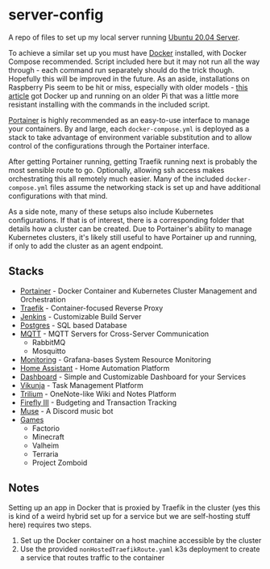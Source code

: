 # server-config

A repo of files to set up my local server running [Ubuntu 20.04 Server](https://ubuntu.com/server/docs/installation).

To achieve a similar set up you must have [Docker](https://docs.docker.com/get-docker/) installed, with Docker Compose recommended. Script included here but it may not run all the way through - each command run separately should do the trick though. Hopefully this will be improved in the future. As an aside, installations on Raspberry Pis seem to be hit or miss, especially with older models - [this article](https://withblue.ink/2019/07/13/yes-you-can-run-docker-on-raspbian.html#:~:text=Turns%20out%20there's%20plenty%20of,can%20also%20install%20Docker%20Compose.) got Docker up and running on an older Pi that was a little more resistant installing with the commands in the included script.

[Portainer](https://www.portainer.io/) is highly recommended as an easy-to-use interface to manage your containers. By and large, each `docker-compose.yml` is deployed as a stack to take advantage of environment variable substitution and to allow control of the configurations through the Portainer interface.

After getting Portainer running, getting Traefik running next is probably the most sensible route to go. Optionally, allowing ssh access makes orchestrating this all remotely much easier. Many of the included `docker-compose.yml` files assume the networking stack is set up and have additional configurations with that mind.

As a side note, many of these setups also include Kubernetes configurations. If that is of interest, there is a corresponding folder that details how a cluster can be created. Due to Portainer's ability to manage Kubernetes clusters, it's likely still useful to have Portainer up and running, if only to add the cluster as an agent endpoint.

## Stacks

- [Portainer](./portainer) - Docker Container and Kubernetes Cluster Management and Orchestration
- [Traefik](./traefik) - Container-focused Reverse Proxy
- [Jenkins](./jenkins) - Customizable Build Server
- [Postgres](./postgres) - SQL based Database
- [MQTT](./mqtt) - MQTT Servers for Cross-Server Communication
  - RabbitMQ
  - Mosquitto
- [Monitoring](./monitor) - Grafana-bases System Resource Monitoring
- [Home Assistant](./homeassistant) - Home Automation Platform
- [Dashboard](./dashboard) - Simple and Customizable Dashboard for your Services
- [Vikunja](./vikunja) - Task Management Platform
- [Trilium](./trilium) - OneNote-like Wiki and Notes Platform
- [Firefly III](./fireflyiii) - Budgeting and Transaction Tracking
- [Muse](./muse) - A Discord music bot
- [Games](./games)
  - Factorio
  - Minecraft
  - Valheim
  - Terraria
  - Project Zomboid

## Notes

Setting up an app in Docker that is proxied by Traefik in the cluster (yes this is kind of a weird hybrid set up for a service but we are self-hosting stuff here) requires two steps.

1. Set up the Docker container on a host machine accessible by the cluster
2. Use the provided `nonHostedTraefikRoute.yaml` k3s deployment to create a service that routes traffic to the container
